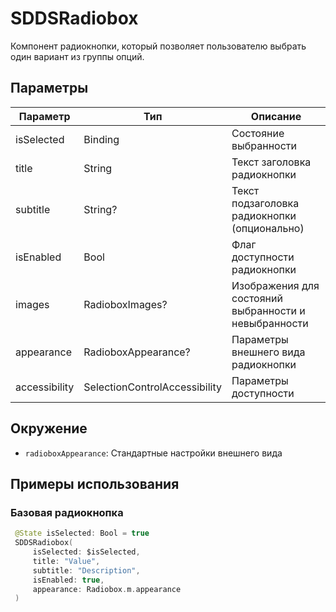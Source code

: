 # SDDSRadiobox

Компонент радиокнопки, который позволяет пользователю выбрать один вариант из группы опций.

## Параметры

| Параметр | Тип | Описание |
|----------|-----|-----------|
| isSelected | Binding<Bool> | Состояние выбранности |
| title | String | Текст заголовка радиокнопки |
| subtitle | String? | Текст подзаголовка радиокнопки (опционально) |
| isEnabled | Bool | Флаг доступности радиокнопки |
| images | RadioboxImages? | Изображения для состояний выбранности и невыбранности |
| appearance | RadioboxAppearance? | Параметры внешнего вида радиокнопки |
| accessibility | SelectionControlAccessibility | Параметры доступности |

## Окружение
- `radioboxAppearance`: Стандартные настройки внешнего вида

## Примеры использования

### Базовая радиокнопка

```swift
 @State isSelected: Bool = true
 SDDSRadiobox(
     isSelected: $isSelected,
     title: "Value",
     subtitle: "Description",
     isEnabled: true,
     appearance: Radiobox.m.appearance
 )
```
